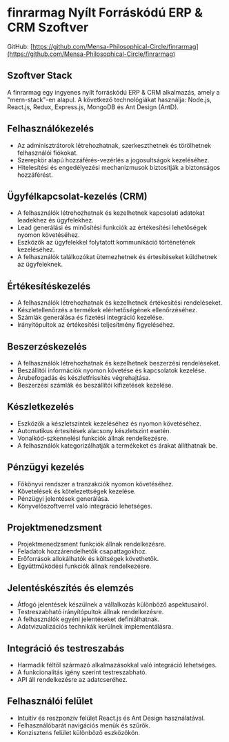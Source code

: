 # finrarmag Nyílt Forráskódú ERP & CRM Szoftver

GitHub: [https://github.com/Mensa-Philosophical-Circle/finrarmag](https://github.com/Mensa-Philosophical-Circle/finrarmag)

## Szoftver Stack

A finrarmag egy ingyenes nyílt forráskódú ERP & CRM alkalmazás, amely a "mern-stack"-en alapul. A következő technológiákat használja: Node.js, React.js, Redux, Express.js, MongoDB és Ant Design (AntD).

## Felhasználókezelés

- Az adminisztrátorok létrehozhatnak, szerkeszthetnek és törölhetnek felhasználói fiókokat.
- Szerepkör alapú hozzáférés-vezérlés a jogosultságok kezeléséhez.
- Hitelesítési és engedélyezési mechanizmusok biztosítják a biztonságos hozzáférést.

## Ügyfélkapcsolat-kezelés (CRM)

- A felhasználók létrehozhatnak és kezelhetnek kapcsolati adatokat leadekhez és ügyfelekhez.
- Lead generálási és minősítési funkciók az értékesítési lehetőségek nyomon követéséhez.
- Eszközök az ügyfelekkel folytatott kommunikáció történetének kezeléséhez.
- A felhasználók találkozókat ütemezhetnek és értesítéseket küldhetnek az ügyfeleknek.

## Értékesítéskezelés

- A felhasználók létrehozhatnak és kezelhetnek értékesítési rendeléseket.
- Készletellenőrzés a termékek elérhetőségének ellenőrzéséhez.
- Számlák generálása és fizetési integráció kezelése.
- Irányítópultok az értékesítési teljesítmény figyeléséhez.

## Beszerzéskezelés

- A felhasználók létrehozhatnak és kezelhetnek beszerzési rendeléseket.
- Beszállítói információk nyomon követése és kapcsolatok kezelése.
- Árubefogadás és készletfrissítés végrehajtása.
- Beszerzési számlák és beszállítói kifizetések kezelése.

## Készletkezelés

- Eszközök a készletszintek kezeléséhez és nyomon követéséhez.
- Automatikus értesítések alacsony készletszint esetén.
- Vonalkód-szkennelési funkciók állnak rendelkezésre.
- A felhasználók kategorizálhatják a termékeket és árakat állíthatnak be.

## Pénzügyi kezelés

- Főkönyvi rendszer a tranzakciók nyomon követéséhez.
- Követelések és kötelezettségek kezelése.
- Pénzügyi jelentések generálása.
- Könyvelőszoftverrel való integráció lehetséges.

## Projektmenedzsment

- Projektmenedzsment funkciók állnak rendelkezésre.
- Feladatok hozzárendelhetők csapattagokhoz.
- Erőforrások allokálhatók és költségek követhetők.
- Együttműködési funkciók állnak rendelkezésre.

## Jelentéskészítés és elemzés

- Átfogó jelentések készülnek a vállalkozás különböző aspektusairól.
- Testreszabható irányítópultok állnak rendelkezésre.
- A felhasználók egyéni jelentéseket definiálhatnak.
- Adatvizualizációs technikák kerülnek implementálásra.

## Integráció és testreszabás

- Harmadik féltől származó alkalmazásokkal való integráció lehetséges.
- A funkcionalitás igény szerint testreszabható.
- API áll rendelkezésre az adatcseréhez.

## Felhasználói felület

- Intuitív és reszponzív felület React.js és Ant Design használatával.
- Felhasználóbarát navigációs menük és szűrők.
- Konzisztens felület különböző eszközökön.
